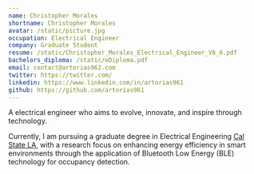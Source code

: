 ```yaml
---
name: Christopher Morales
shortname: Christopher Morales
avatar: /static/picture.jpg
occupation: Electrical Engineer
company: Graduate Student
resume: /static/Christopher_Morales_Electrical_Engineer_V8_6.pdf
bachelors_diploma: /static/eDiploma.pdf
email: contact@artorias962.com
twitter: https://twitter.com/
linkedin: https://www.linkedin.com/in/artorias961
github: https://github.com/artorias961
---
```


A electrical engineer who aims to evolve, innovate, and inspire through technology.

Currently, I am pursuing a graduate degree in Electrical Engineering [Cal State LA](https://www.calstatela.edu/ecst/ece), with a research focus on enhancing energy efficiency in smart environments through the application of Bluetooth Low Energy (BLE) technology for occupancy detection. 




